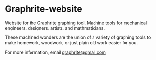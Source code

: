 # Graphrite-website
Website for the Graphrite graphing tool. Machine tools for mechanical engineers, designers, artists, and mathmaticians. 


These machined wonders are the union of a variety of graphing tools to make homework, woodwork, or just plain old work easier for you.

For more information, email graphrite@gmail.com
